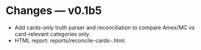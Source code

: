 # Changes — v0.1b5
- Add cards-only truth parser and reconciliation to compare Amex/MC vs card-relevant categories only.
- HTML report: reports/reconcile-cards-<year>.html.
